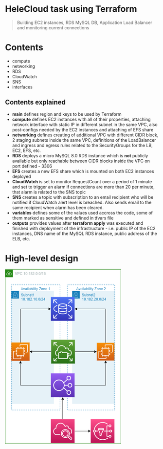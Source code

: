 # HeleCloud task using Terraform
> Building EC2 instances, RDS MySQL DB, Application Load Balancer and monitoring current connections

# Contents

- compute
- networking
- RDS
- CloudWatch
- SNS
- interfaces

## Contents explained

 - **main** defines region and keys to be used by Terraform
 - **compute** defines EC2 instances with all of their properties, attaching network interface with static IP in different subnet in the same VPC, also post-configs needed by the EC2 instances and attaching of EFS share
 - **networking** defines creating of additional VPC with different CIDR block, 2 staging subnets inside the same VPC, definitions of the LoadBalancer and ingress and egress rules related to the SecurityGroups for the LB, EC2, EFS, etc.
 - **RDS** deploys a micro MySQL 8.0 RDS instance which is **not** publicly available but only reachable between CIDR blocks inside the VPC on port defined - 3306
 - **EFS** creates a new EFS share which is mounted on both EC2 instances deployed
 - **CloudWatch** is set to monitor RequestCount over a period of 1 minute and set to trigger an alarm if connections are more than 20 per minute, that alarm is related to the SNS topic
 - **SNS** creates a topic with subscription to an email recipient who will be notified if CloudWatch alert level is breached. Also sends email to the same recipient when alarm has been cleared.
 - **variables** defines some of the values used accross the code, some of them marked as sensitive and defined in tfvars file
 - **outputs** provides values after **terraform apply** was executed and finished with deployment of the infrastructure - i.e. public IP of the EC2 instances, DNS name of the MySQL RDS instance, public address of the ELB, etc.

# High-level design
![HLD](terraform.png)